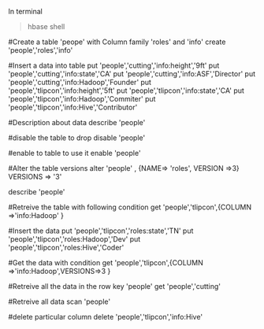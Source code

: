 In terminal
> hbase shell



#Create a table 'peope' with Column family 'roles' and 'info'
create 'people','roles','info'

#Insert a data into table
put 'people','cutting','info:height','9ft'
put 'people','cutting','info:state','CA'
put 'people','cutting','info:ASF','Director'
put 'people','cutting','info:Hadoop','Founder'
put 'people','tlipcon','info:height','5ft'
put 'people','tlipcon','info:state','CA'
put 'people','tlipcon','info:Hadoop','Commiter'
put 'people','tlipcon','info:Hive','Contributor'

#Description about data
describe 'people'

#disable the table to drop
disable 'people'

#enable to table to use it
enable 'people'

#Alter the table versions
alter 'people' , {NAME=> 'roles', VERSION =>3}
 VERSIONS => '3'

describe 'people'

#Retreive the table with following condition
get 'people','tlipcon',{COLUMN =>'info:Hadoop' }


#Insert the data
put 'people','tlipcon','roles:state','TN'
put 'people','tlipcon','roles:Hadoop','Dev'
put 'people','tlipcon','roles:Hive','Coder'

#Get the data with condition
get 'people','tlipcon',{COLUMN =>'info:Hadoop',VERSIONS=>3 }

#Retreive all the data in the row key 'people'
get 'people','cutting'

#Retreive all data
scan 'people'

#delete particular column
delete 'people','tlipcon','info:Hive'



